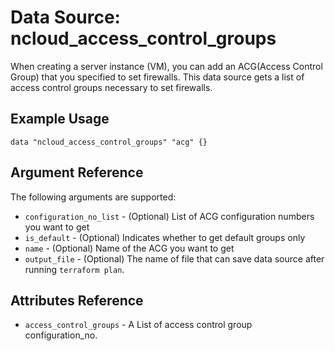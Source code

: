 # Data Source: ncloud_access_control_groups

When creating a server instance (VM), you can add an ACG(Access Control Group) that you specified to set firewalls. This data source gets a list of access control groups necessary to set firewalls.

## Example Usage

```hcl
data "ncloud_access_control_groups" "acg" {}
```

## Argument Reference

The following arguments are supported:

* `configuration_no_list` - (Optional) List of ACG configuration numbers you want to get
* `is_default` - (Optional) Indicates whether to get default groups only
* `name` - (Optional) Name of the ACG you want to get
* `output_file` - (Optional) The name of file that can save data source after running `terraform plan`.

## Attributes Reference

* `access_control_groups` - A List of access control group configuration_no.
